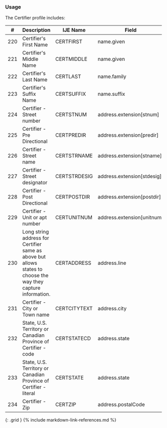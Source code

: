 ### Usage
The Certifier profile includes:

| **#** |  **Description**   |  **IJE Name**   |  **Field**  |  **Type**  | **Value Set**  |
| ---------| ------------- | ------------ | -------------- | -------- | -------- |
| 220 | Certifier's First Name | CERTFIRST| name.given  |  |  | 
| 221 | Certifier's Middle Name | CERTMIDDLE| name.given  |  |  | 
| 222 | Certifier's Last Name | CERTLAST| name.family  |  |  | 
| 223 | Certifier's Suffix Name | CERTSUFFIX| name.suffix  |  |  | 
| 224 | Certifier - Street number | CERTSTNUM| address.extension[stnum] | string |  | 
| 225 | Certifier - Pre Directional | CERTPREDIR| address.extension[predir] | string |  | 
| 226 | Certifier - Street name | CERTSTRNAME| address.extension[stname] | string |  | 
| 227 | Certifier - Street designator | CERTSTRDESIG| address.extension[stdesig] | string |  | 
| 228 | Certifier - Post Directional | CERTPOSTDIR| address.extension[postdir] | string |  | 
| 229 | Certifier - Unit or apt number | CERTUNITNUM| address.extension[unitnum] | string |  | 
| 230 | Long string address for Certifier same as above but allows states to choose the way they capture information. | CERTADDRESS| address.line  | string |  | 
| 231 | Certifier - City or Town name | CERTCITYTEXT| address.city  | string |  | 
| 232 | State, U.S. Territory or Canadian Province of Certifier - code | CERTSTATECD| address.state | string | [StateTerritoryProvinceVS] | 
| 233 | State, U.S. Territory or Canadian Province of Certifier - literal | CERTSTATE| address.state | string | [StateTerritoryProvinceVS] | 
| 234 | Certifier - Zip | CERTZIP| address.postalCode | string |  | 
{: .grid }
{% include markdown-link-references.md %}
